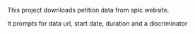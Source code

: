 This project downloads petition data from splc website. 

It prompts for data url, start date, duration and a discriminator